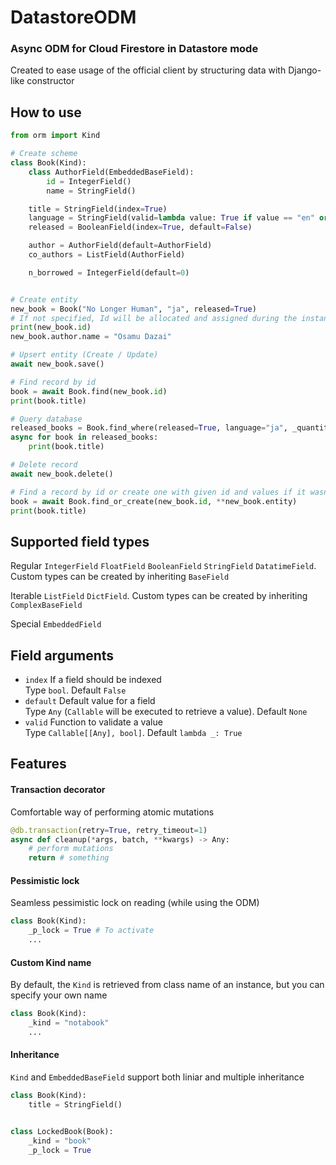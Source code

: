# DatastoreODM
### Async ODM for Cloud Firestore in Datastore mode

Created to ease usage of the official client by structuring data with Django-like constructor

## How to use
```python
from orm import Kind

# Create scheme
class Book(Kind):
    class AuthorField(EmbeddedBaseField):
        id = IntegerField()
        name = StringField()

    title = StringField(index=True)
    language = StringField(valid=lambda value: True if value == "en" or value == "ja" else False, default="other")
    released = BooleanField(index=True, default=False)

    author = AuthorField(default=AuthorField)
    co_authors = ListField(AuthorField)

    n_borrowed = IntegerField(default=0)


# Create entity
new_book = Book("No Longer Human", "ja", released=True)
# If not specified, Id will be allocated and assigned during the instance creation
print(new_book.id)
new_book.author.name = "Osamu Dazai"

# Upsert entity (Create / Update)
await new_book.save()

# Find record by id
book = await Book.find(new_book.id)
print(book.title)

# Query database
released_books = Book.find_where(released=True, language="ja", _quantity=3)
async for book in released_books:
    print(book.title)

# Delete record
await new_book.delete()

# Find a record by id or create one with given id and values if it wasn't found
book = await Book.find_or_create(new_book.id, **new_book.entity)
print(book.title)
```

## Supported field types
Regular `IntegerField`  `FloatField`  `BooleanField`  `StringField`  `DatatimeField`. Custom types can be created by inheriting `BaseField`


Iterable `ListField`  `DictField`. Custom types can be created by inheriting `ComplexBaseField`


Special `EmbeddedField`  


## Field arguments
- `index` If a field should be indexed  
    Type `bool`. Default `False`  
- `default` Default value for a field  
    Type `Any` (`Callable` will be executed to retrieve a value). Default `None`  
- `valid` Function to validate a value  
    Type `Callable[[Any], bool]`. Default `lambda _: True`  

## Features
#### Transaction decorator
Comfortable way of performing atomic mutations
```python
@db.transaction(retry=True, retry_timeout=1)
async def cleanup(*args, batch, **kwargs) -> Any:
    # perform mutations
    return # something
```
#### Pessimistic lock
Seamless pessimistic lock on reading (while using the ODM)
```python
class Book(Kind):
    _p_lock = True # To activate
    ...
```
#### Custom Kind name
By default, the `Kind` is retrieved from class name of an instance, but you can specify your own name
```python
class Book(Kind):
    _kind = "notabook"
    ...
```
#### Inheritance
`Kind` and `EmbeddedBaseField` support both liniar and multiple inheritance 
```python
class Book(Kind):
    title = StringField()


class LockedBook(Book):
    _kind = "book"
    _p_lock = True
```
